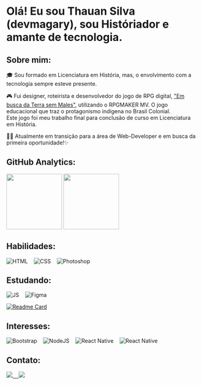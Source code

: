 # Olá! Eu sou Thauan Silva (devmagary), sou Históriador e amante de tecnologia.

## Sobre mim:
:mortar_board: Sou formado em Licenciatura em História, mas, o envolvimento com a tecnologia sempre esteve presente.

:video_game: Fui designer, roteirista e desenvolvedor do jogo de RPG digital, ["Em busca da Terra sem Males"](https://www.rodahistorias.pro.br/post/terra-sem-males-jogo), utilizando o RPGMAKER MV. O jogo educacional que traz o protagonismo indígena no Brasil Colonial.<br> Este jogo foi meu trabalho final para conclusão de curso em Licenciatura em História.

:man_technologist: Atualmente em transição para a área de Web-Developer e em busca da primeira oportunidade!✨

## GitHub Analytics:

<div align="left">
    <img height="145em" src="https://github-readme-stats.vercel.app/api?username=devmagary&count_private=true&show_icons=true&theme=dracula&custom_title=DevMagary&include_all_commits=true">
    <img height="145em" src="https://github-readme-stats.vercel.app/api/top-langs/?username=devmagary&theme=dracula&layout=compact">
</div>

## Habilidades:

![HTML](https://img.shields.io/badge/-HTML-e152aa?style=for-the-badge&logo=html5&labelColor=1f004e)&nbsp;&nbsp;&nbsp;
![CSS](https://img.shields.io/badge/-CSS-e152aa?style=for-the-badge&logo=CSS3&logoColor=1572B6&labelColor=1f004e)&nbsp;&nbsp;&nbsp;
![Photoshop](https://img.shields.io/badge/-Photoshop-e152aa?style=for-the-badge&logo=adobe%20photoshop&labelColor=1f004e)&nbsp;&nbsp;&nbsp;
## Estudando:

![JS](https://img.shields.io/badge/-JavaScript-e152aa?style=for-the-badge&logo=javascript&labelColor=1f004e)&nbsp;&nbsp;&nbsp;
![Figma](https://img.shields.io/badge/Figma-e152aa?style=for-the-badge&logo=figma&labelColor=1f004e)&nbsp;&nbsp;&nbsp;

[![Readme Card](https://github-readme-stats.vercel.app/api/pin/?username=devmagary&repo=estudos&theme=dracula&show_owner=devmagary)](https://github.com/devmagary/estudos)

## Interesses:

![Bootstrap](https://img.shields.io/badge/bootstrap-e152aa.svg?style=for-the-badge&logo=bootstrap&logoColor=white&labelColor=1f004e)&nbsp;&nbsp;&nbsp;
![NodeJS](https://img.shields.io/badge/node.js-e152aa?style=for-the-badge&logo=node.js&labelColor=1f004e)&nbsp;&nbsp;&nbsp;
![React Native](https://img.shields.io/badge/react_native-e152aa.svg?style=for-the-badge&logo=react&logoColor=%2361DAFB&labelColor=1f004e)&nbsp;&nbsp;&nbsp;
![React Native](https://img.shields.io/badge/TypeScript-e152aa?style=for-the-badge&logo=typescript&labelColor=1f004e)&nbsp;&nbsp;&nbsp;

## Contato:
<div align="left">
    <a href="https://www.instagram.com/dev.magary" target="_blank"><img src="https://img.shields.io/badge/-Instagram-%23E4405F?style=for-the-badge&logo=instagram&logoColor=white" target="_blank">&nbsp;&nbsp;&nbsp;
    <a href = "mailto:dev.magary@gmail.com"><img src="https://img.shields.io/badge/Gmail-D14836?style=for-the-badge&logo=gmail&logoColor=white" target="_blank"></a>
</div>
